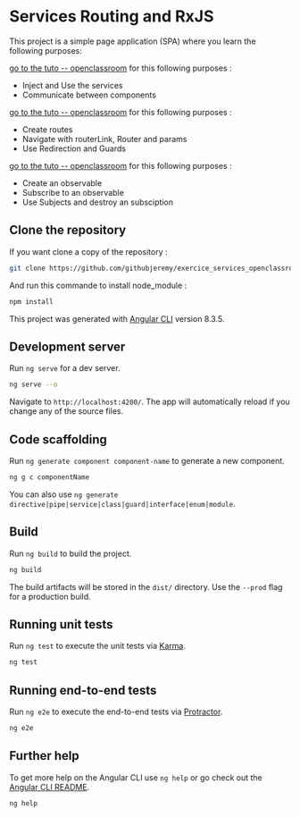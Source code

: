 # Services Routing and RxJS

This project is a simple page application (SPA) where you learn the following purposes:

[go to the tuto -- openclassroom](https://openclassrooms.com/fr/courses/4668271-developpez-des-applications-web-avec-angular/5088601-ameliorez-la-structure-du-code-avec-les-services) for this following purposes :

* Inject and Use the services
* Communicate between components

[go to the tuto -- openclassroom](https://openclassrooms.com/fr/courses/4668271-developpez-des-applications-web-avec-angular/5088826-gerez-la-navigation-avec-le-routing) for this following purposes :

* Create routes
* Navigate with routerLink, Router and params
* Use Redirection and Guards

[go to the tuto -- openclassroom](https://openclassrooms.com/fr/courses/4668271-developpez-des-applications-web-avec-angular/5089331-observez-les-donnees-avec-rxjs) for this following purposes :

* Create an observable
* Subscribe to an observable
* Use Subjects and destroy an subsciption

## Clone the repository

If you want clone a copy of the repository :

```bash
git clone https://github.com/githubjeremy/exercice_services_openclassroom.git
```

And run this commande to install node_module :

```bash
npm install
```

This project was generated with [Angular CLI](https://github.com/angular/angular-cli) version 8.3.5.

## Development server

Run `ng serve` for a dev server.
```bash
ng serve --o
```
Navigate to `http://localhost:4200/`. The app will automatically reload if you change any of the source files.

## Code scaffolding

Run `ng generate component component-name` to generate a new component.
```bash
ng g c componentName
```
You can also use `ng generate directive|pipe|service|class|guard|interface|enum|module`.

## Build

Run `ng build` to build the project.
```bash
ng build
```
The build artifacts will be stored in the `dist/` directory. Use the `--prod` flag for a production build.

## Running unit tests

Run `ng test` to execute the unit tests via [Karma](https://karma-runner.github.io).
```bash
ng test
```

## Running end-to-end tests

Run `ng e2e` to execute the end-to-end tests via [Protractor](http://www.protractortest.org/).
```bash
ng e2e
```

## Further help

To get more help on the Angular CLI use `ng help` or go check out the [Angular CLI README](https://github.com/angular/angular-cli/blob/master/README.md).
```bash
ng help
```
